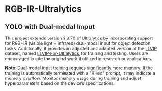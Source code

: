 # RGB-IR-Ultralytics 

## YOLO with Dual-modal Imput

This project extends version 8.3.70 of [Ultralytics](https://github.com/ultralytics/ultralytics) by incorporating support for RGB+IR (visible light + infrared) dual-modal input for object detection tasks. Additionally, it provides an adjusted and adapted version of the [LLVIP](https://github.com/bupt-ai-cz/LLVIP) dataset, named [LLVIP-For-Ultralytics](https://github.com/Tdzdele/LLVIP-For-Ultralytics), for training and testing. Users are encouraged to cite the original work if utilized in research or applications.

**Note:** Dual-modal input training requires significantly more memory. If the training is automatically terminated with a "Killed" prompt, it may indicate a memory overflow. Monitor memory usage during training and adjust hyperparameters based on the device’s specifications.
